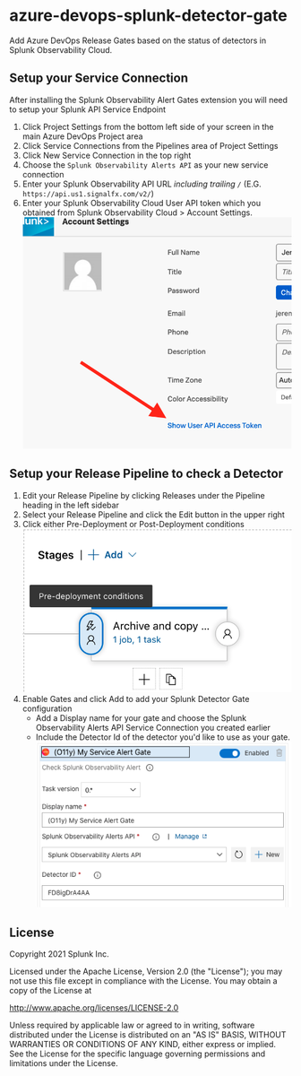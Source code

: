 # azure-devops-splunk-detector-gate
Add Azure DevOps Release Gates based on the status of detectors in Splunk Observability Cloud.

## Setup your Service Connection
After installing the Splunk Observability Alert Gates extension you will need to setup 
your Splunk API Service Endpoint 
1. Click Project Settings from the bottom left side of your screen in the main Azure DevOps Project area
2. Click Service Connections from the Pipelines area of Project Settings
3. Click New Service Connection in the top right
4. Choose the `Splunk Observability Alerts API` as your new service connection
5. Enter your Splunk Observability API URL *including trailing `/`* (E.G. `https://api.us1.signalfx.com/v2/`)
6. Enter your Splunk Observability Cloud User API token which you obtained from Splunk Observability Cloud > Account Settings. ![Example](./images/api-token.png)

## Setup your Release Pipeline to check a Detector
1. Edit your Release Pipeline by clicking Releases under the Pipeline heading in the left sidebar
2. Select your Release Pipeline and click the Edit button in the upper right
3. Click either Pre-Deployment or Post-Deployment conditions 
    ![deployment-conditions](./images/deployment-conditions.png)
4. Enable Gates and click Add to add your Splunk Detector Gate configuration
    - Add a Display name for your gate and choose the Splunk Observability Alerts API Service Connection you created earlier
    - Include the Detector Id of the detector you'd like to use as your gate.
    ![release-gate-settings](./images/release-gate-settings.png)
    

## License

Copyright 2021 Splunk Inc.
 
Licensed under the Apache License, Version 2.0 (the "License");
you may not use this file except in compliance with the License.
You may obtain a copy of the License at
 
http://www.apache.org/licenses/LICENSE-2.0
 
Unless required by applicable law or agreed to in writing, software
distributed under the License is distributed on an "AS IS" BASIS,
WITHOUT WARRANTIES OR CONDITIONS OF ANY KIND, either express or implied.
See the License for the specific language governing permissions and
limitations under the License.    